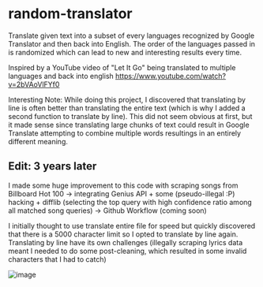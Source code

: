 # random-translator
Translate given text into a subset of every languages recognized by Google Translator and then back into English.
The order of the languages passed in is randomized which can lead to new and interesting results every time.

Inspired by a YouTube video of "Let It Go" being translated to multiple languages and back into english https://www.youtube.com/watch?v=2bVAoVlFYf0

Interesting Note: While doing this project, I discovered that translating by line is often better than translating the entire text (which is why I added a second function to translate by line). This did not seem obvious at first, but it made sense since translating large chunks of text could result in Google Translate attempting to combine multiple words resultings in an entirely different meaning.

## Edit: 3 years later 
I made some huge improvement to this code with scraping songs from Billboard Hot 100 -> integrating Genius API + some (pseudo-illegal :P) hacking + difflib (selecting the top query with high confidence ratio among all matched song queries) -> Github Workflow (coming soon)

I initially thought to use translate entire file for speed but quickly discovered that there is a 5000 character limit so I opted to translate by line again.
Translating by line have its own challenges (illegally scraping lyrics data meant I needed to do some post-cleaning, which resulted in some invalid characters that I had to catch)

![image](https://github.com/haidao0923/random-translator/assets/67529758/12007b46-9739-4c45-af50-8d394f2119e4)
